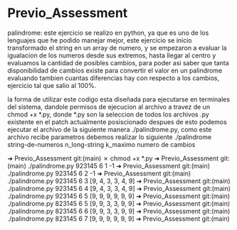 # Previo_Assessment

palindrome: este ejercicio se realizo en python, ya que es uno de los lenguajes que he podido manejar mejor, este ejercicio se inicio transformado el string en un array de numero, y se empezaron a evaluar la igualacion de los numeros desde sus extremos, hasta llegar al centro y evaluamos la cantidad de posibles cambios, para poder asi saber que tanta disponibilidad de cambios existe para convertir el valor en un palindrome evaluando tambien cuantas diferencias hay con respecto a los cambios, ejercicio tal que  salio al 100%.

la forma de utilizar este codigo esta diseñada para ejecutarse en terminales del sistema, dandole permisos de ejecucion al archivo a travez de un chmod +x *.py, donde *.py son la seleccion de todos los archivos .py existente en el patch actualmente posiscionado despues de esto podemos ejecutar el archivo de la siguiente manera ./palindrome.py, como este archivo recibe parametros debemos realizar lo siguiente ./palindrome string-de-numeros  n_long-string k_maximo numero de cambios

➜  Previo_Assessment git:(main) ✗ chmod +x *.py
➜  Previo_Assessment git:(main) ./palindrome.py 923145 6 1 
-1
➜  Previo_Assessment git:(main) ./palindrome.py 923145 6 2
-1
➜  Previo_Assessment git:(main) ./palindrome.py 923145 6 3
[9, 4, 3, 3, 4, 9]
➜  Previo_Assessment git:(main) ./palindrome.py 923145 6 4
[9, 4, 3, 3, 4, 9]
➜  Previo_Assessment git:(main) ./palindrome.py 923145 6 5
[9, 9, 9, 9, 9, 9]
➜  Previo_Assessment git:(main) ./palindrome.py 823145 6 5
[9, 9, 3, 3, 9, 9]
➜  Previo_Assessment git:(main) ./palindrome.py 823145 6 6
[9, 9, 3, 3, 9, 9]
➜  Previo_Assessment git:(main) ./palindrome.py 823145 6 7
[9, 9, 9, 9, 9, 9]
➜  Previo_Assessment git:(main) 
